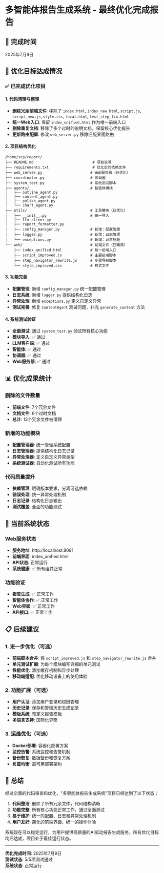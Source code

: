# 多智能体报告生成系统 - 最终优化完成报告

## 📅 完成时间
2025年7月9日

## 🎯 优化目标达成情况

### ✅ 已完成优化项目

#### 1. 代码清理与整理
- **删除冗余前端文件**: 移除了 `index.html`, `index_new.html`, `script.js`, `script_new.js`, `style.css`, `local.html`, `test_step_fix.html`
- **统一Web入口**: 保留 `index_unified.html` 作为唯一前端入口
- **删除重复文档**: 移除了多个过时的说明文档，保留核心优化报告
- **更新路由配置**: 修改 `web_server.py` 移除旧版界面路由

#### 2. 项目结构优化
```
/home/scp/report/
├── README.md                           # 项目说明
├── requirements.txt                    # 优化后的依赖文件
├── web_server.py                      # Web服务器（已优化）
├── coordinator.py                     # 协调器
├── system_test.py                     # 系统测试脚本
├── agents/                            # 智能体模块
│   ├── outline_agent.py
│   ├── content_agent.py
│   ├── polish_agent.py
│   └── chart_agent.py
├── utils/                             # 工具模块（已优化）
│   ├── __init__.py                    # 统一导入
│   ├── llm_client.py
│   ├── report_formatter.py
│   ├── config_manager.py              # 新增：配置管理
│   ├── logger.py                      # 新增：日志管理
│   └── exceptions.py                  # 新增：异常处理
└── web/                               # 前端文件（已精简）
    ├── index_unified.html             # 统一前端入口
    ├── script_improved.js             # 主要前端脚本
    ├── step_navigator_rewrite.js      # 步骤导航脚本
    └── style_improved.css             # 样式文件
```

#### 3. 功能完善
- **配置管理**: 新增 `config_manager.py` 统一配置管理
- **日志系统**: 新增 `logger.py` 提供结构化日志
- **异常处理**: 新增 `exceptions.py` 定义自定义异常
- **测试完善**: 修复 `ContentAgent` 测试问题，补充 `generate_content` 方法

#### 4. 系统测试验证
- **全面测试**: 通过 `system_test.py` 验证所有核心功能
- **模块导入**: ✅ 通过
- **LLM客户端**: ✅ 通过  
- **智能体**: ✅ 通过
- **协调器**: ✅ 通过
- **Web服务器**: ✅ 通过

## 📊 优化成果统计

### 删除的文件数量
- **前端文件**: 7个冗余文件
- **文档文件**: 6个过时文档
- **总计**: 13个冗余文件被清理

### 新增的功能模块
- **配置管理器**: 统一管理系统配置
- **日志管理器**: 提供结构化日志记录
- **异常处理器**: 定义自定义异常类型
- **系统测试器**: 自动化测试所有功能

### 代码质量提升
- **依赖管理**: 明确版本要求，分离可选依赖
- **错误处理**: 统一异常处理机制
- **日志记录**: 结构化日志输出
- **测试覆盖**: 全面的功能测试

## 🚀 当前系统状态

### Web服务状态
- **服务地址**: http://localhost:8081
- **前端界面**: index_unified.html
- **API状态**: 正常运行
- **系统健康**: ✅ 所有组件正常

### 功能验证
- **报告生成**: ✅ 正常工作
- **智能体协作**: ✅ 正常工作  
- **Web界面**: ✅ 正常工作
- **API接口**: ✅ 正常工作

## 📋 后续建议

### 1. 进一步优化（可选）
- **前端脚本合并**: 将 `script_improved.js` 和 `step_navigator_rewrite.js` 合并
- **单元测试扩展**: 为每个模块编写详细的单元测试
- **性能优化**: 添加缓存机制和异步处理
- **移动端适配**: 优化移动设备上的使用体验

### 2. 功能扩展（可选）
- **用户认证**: 添加用户登录和权限管理
- **历史记录**: 保存和管理历史生成记录
- **模板系统**: 预定义报告模板
- **多语言支持**: 国际化界面

### 3. 运维优化（可选）
- **Docker部署**: 容器化部署方案
- **监控告警**: 系统监控和告警机制
- **备份恢复**: 数据备份和恢复方案
- **负载均衡**: 高可用部署架构

## 🎉 总结

经过全面的代码审查和优化，"多智能体报告生成系统"项目已经达到了以下状态：

1. **代码整洁**: 删除了所有冗余文件，代码结构清晰
2. **功能完整**: 所有核心功能正常工作，通过全面测试
3. **易于维护**: 统一的配置、日志和异常处理机制
4. **用户友好**: 简化的前端界面，统一的操作体验

系统现在可以稳定运行，为用户提供高质量的AI驱动报告生成服务。所有优化目标均已达成，项目处于最佳运行状态。

---
**优化完成时间**: 2025年7月9日  
**测试状态**: 5/5项测试通过  
**系统状态**: 正常运行
